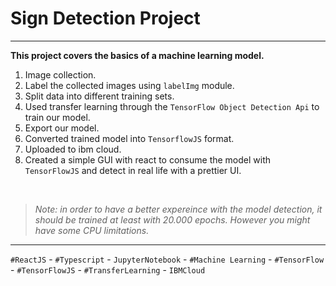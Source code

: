 # Sign Detection Project

---

**This project covers the basics of a machine learning model.**

1. Image collection.
2. Label the collected images using `labelImg` module.
3. Split data into different training sets.
4. Used transfer learning through the `TensorFlow Object Detection Api` to train our model.
5. Export our model.
6. Converted trained model into `TensorflowJS` format.
7. Uploaded to ibm cloud.
8. Created a simple GUI with react to consume the model with `TensorFlowJS` and detect in real life with a prettier UI.

<br/>

>*Note: in order to have a better expereince with the model detection, it should be trained at least with 20.000 epochs. However you might have some CPU limitations.*

---
`#ReactJS` - `#Typescript` - `JupyterNotebook` - `#Machine Learning` - `#TensorFlow` - `#TensorFlowJS` - `#TransferLearning` - `IBMCloud`

